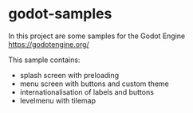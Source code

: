 # godot-samples
In this project are some samples for the Godot Engine https://godotengine.org/

This sample contains:
* splash screen with preloading
* menu screen with buttons and custom theme
* internationalisation of labels and buttons
* levelmenu with tilemap
